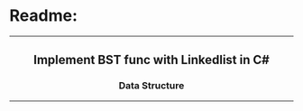 # Readme:
 
---
 
<h2 align='center'>Implement BST func with Linkedlist in C#</h2>
<h3 quote align='center'>Data Structure</h3 quote>
 
---
